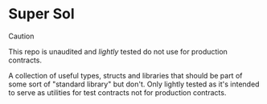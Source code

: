 # Super Sol

> [!CAUTION]
> This repo is unaudited and _lightly_ tested do not use for production contracts.

A collection of useful types, structs and libraries that should be part of some sort of "standard
library" but don't. Only lightly tested as it's intended to serve as utilities for test contracts
not for production contracts.

